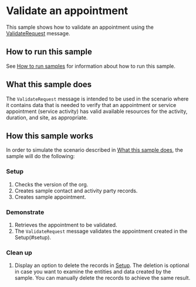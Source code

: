 # Validate an appointment

This sample shows how to validate an appointment using the [ValidateRequest](https://docs.microsoft.com/en-us/dotnet/api/microsoft.crm.sdk.messages.validaterequest?view=dynamics-general-ce-9) message.

## How to run this sample

See [How to run samples](https://github.com/microsoft/PowerApps-Samples/blob/master/cds/README.md) for information about how to run this sample.

## What this sample does

The `ValidateRequest` message is intended to be used in the scenario where it contains data that is needed to verify that an appointment or service appointment (service activity) has valid available resources for the activity, duration, and site, as appropriate.

## How this sample works

In order to simulate the scenario described in [What this sample does](#what-this-sample-does), the sample will do the following:

### Setup

1. Checks the version of the org.
2. Creates sample contact and activity party records.
3. Creates sample appointment.

### Demonstrate

1. Retrieves the appointment to be validated.
2. The `ValidateRequest` message validates the appointment created in the Setup(#setup).

### Clean up

1. Display an option to delete the records in [Setup](#setup).
    The deletion is optional in case you want to examine the entities and data created by the sample. You can manually delete the records to achieve the same result.
